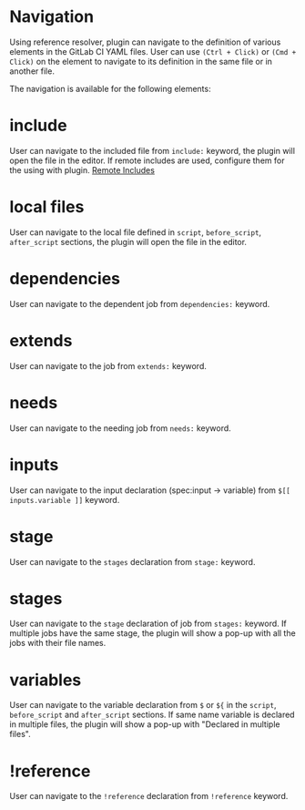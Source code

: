 # Navigation

Using reference resolver, plugin can navigate to the definition of various elements in the GitLab CI YAML files.
User can use `(Ctrl + Click)` or `(Cmd + Click)` on the element to navigate to its definition in the same file or in another file.

The navigation is available for the following elements:

# include
User can navigate to the included file from `include:` keyword, the plugin will open the file in the editor. 
If remote includes are used, configure them for the using with plugin. [Remote Includes](./remote-includes#remote-includes)

# local files

User can navigate to the local file defined in `script`, `before_script`, `after_script` sections, the plugin will open the file in the editor.

# dependencies
User can navigate to the dependent job from `dependencies:` keyword.

# extends
User can navigate to the job from `extends:` keyword.

# needs
User can navigate to the needing job from `needs:` keyword.

# inputs
User can navigate to the input declaration (spec:input -> variable) from `$[[ inputs.variable ]]` keyword.

# stage
User can navigate to the `stages` declaration from `stage:` keyword.

# stages
User can navigate to the `stage` declaration of job from `stages:` keyword. If multiple jobs have the same stage, the plugin will show a pop-up with all the jobs with their file names.

# variables
User can navigate to the variable declaration from `$` or `${` in the `script`, `before_script` and `after_script` sections. If same name variable is declared in multiple files, the plugin will show a pop-up with "Declared in multiple files".

# !reference
User can navigate to the `!reference` declaration from `!reference` keyword.
